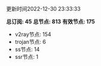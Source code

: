 更新时间2022-12-30 23:33:33

**总订阅: 45**
**总节点: 813**
**有效节点: 175**
- v2ray节点: 154
- trojan节点: 6
- ss节点: 14
- ssr节点: 1
